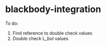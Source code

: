 # blackbody-integration

To do: 
1. Find reference to double check values
2. Double check L_bol values
